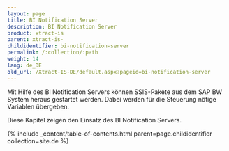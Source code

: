 ```yaml
---
layout: page
title: BI Notification Server
description: BI Notification Server
product: xtract-is
parent: xtract-is-
childidentifier: bi-notification-server
permalink: /:collection/:path
weight: 14
lang: de_DE
old_url: /Xtract-IS-DE/default.aspx?pageid=bi-notification-server
---
```


Mit Hilfe des BI Notification Servers können SSIS-Pakete aus dem SAP BW System heraus gestartet werden. Dabei werden für die Steuerung nötige Variablen übergeben.

Diese Kapitel zeigen den Einsatz des BI Notification Servers.

{% include _content/table-of-contents.html parent=page.childidentifier collection=site.de %}